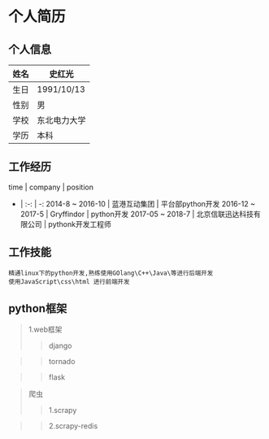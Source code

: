 个人简历
=====

个人信息
----

姓名 | 史红光
-- | --
生日 | 1991/10/13
性别 | 男
学校 | 东北电力大学
学历 | 本科

工作经历
----

time | company | position 
- | :-: | -: 
2014-8 ~ 2016-10 | 蓝港互动集团 | 平台部python开发 
2016-12 ~ 2017-5 | Gryffindor | python开发
2017-05 ~ 2018-7 | 北京信联迅达科技有限公司 | pythonk开发工程师


工作技能
----

    精通linux下的python开发,熟练使用GOlang\C++\Java\等进行后端开发
    使用JavaScript\css\html 进行前端开发

python框架
--------

> 1.web框架
>> django

>> tornado

>> flask

> 爬虫
>> 1.scrapy

>> 2.scrapy-redis

